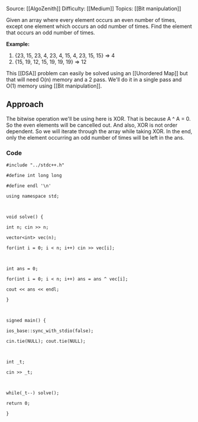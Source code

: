 Source: [[AlgoZenith]]
Difficulty: [[Medium]]
Topics: [[Bit manipulation]]

Given an array where every element occurs an even number of times, except one element which occurs an odd number of times. Find the element that occurs an odd number of times.

**Example:**

1. {23, 15, 23, 4, 23, 4, 15, 4, 23, 15, 15} => 4
2. {15, 19, 12, 15, 19, 19, 19} => 12

This [[DSA]] problem can easily be solved using an [[Unordered Map]] but that will need O(n) memory and a 2 pass. We'll do it in a single pass and O(1) memory using [[Bit manipulation]].

## Approach 
The bitwise operation we'll be using here is XOR. That is because A ^ A = 0. So the even elements will be cancelled out. And also, XOR is not order dependent. 
So we will iterate through the array while taking XOR. In the end, only the element occurring an odd number of times will be left in the ans.

### Code 
```
#include "../stdc++.h"

#define int long long

#define endl '\n'

using namespace std;

  

void solve() {

int n; cin >> n;

vector<int> vec(n);

for(int i = 0; i < n; i++) cin >> vec[i];

  

int ans = 0;

for(int i = 0; i < n; i++) ans = ans ^ vec[i];

cout << ans << endl;

}

  

signed main() {

ios_base::sync_with_stdio(false);

cin.tie(NULL); cout.tie(NULL);

  

int _t;

cin >> _t;

  

while(_t--) solve();

return 0;

}
```
